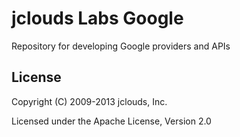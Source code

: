 jclouds Labs Google
======================

Repository for developing Google providers and APIs

License
-------
Copyright (C) 2009-2013 jclouds, Inc.

Licensed under the Apache License, Version 2.0
